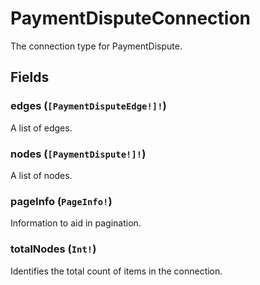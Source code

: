 # PaymentDisputeConnection

The connection type for PaymentDispute.

## Fields

### edges (`[PaymentDisputeEdge!]!`)
A list of edges.

### nodes (`[PaymentDispute!]!`)
A list of nodes.

### pageInfo (`PageInfo!`)
Information to aid in pagination.

### totalNodes (`Int!`)
Identifies the total count of items in the connection.
